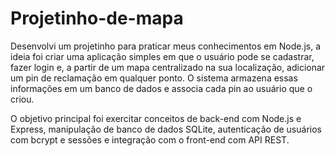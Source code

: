 # Projetinho-de-mapa
Desenvolvi um projetinho para praticar meus conhecimentos em Node.js, a ideia foi criar uma aplicação simples em que o usuário pode se cadastrar, fazer login e, a partir de um mapa centralizado na sua localização, adicionar um pin de reclamação em qualquer ponto. O sistema armazena essas informações em um banco de dados e associa cada pin ao usuário que o criou.

O objetivo principal foi exercitar conceitos de back-end com Node.js e Express, manipulação de banco de dados SQLite, autenticação de usuários com bcrypt e sessões e integração com o front-end com API REST. 
